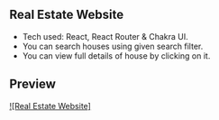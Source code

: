 ## Real Estate Website
- Tech used: React, React Router & Chakra UI.
- You can search houses using given search filter.
- You can view full details of house by clicking on it.

## Preview

[![Real Estate Website]](https://user-images.githubusercontent.com/93486013/187375292-920f2665-af07-43b9-9b5b-d403270d6797.mp4
)
